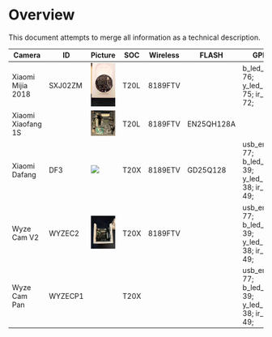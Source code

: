 
# Overview

This document attempts to merge all information as a technical description.


| Camera                  | ID       | Picture                                | SOC  |Wireless    | FLASH      | GPIO                                                  | Notes                  |
|-------------------------|----------|----------------------------------------|------|------------|------------|-------------------------------------------------------|------------------------|
| Xiaomi Mijia 2018       | SXJ02ZM  | ![](SXJ02ZM/img/20181214_071923.jpg)   | T20L |8189FTV     |            | b_led_pin 76; y_led_pin 75; ir_pin 72;                | motor:false; usb:false |
| Xiaomi Xiaofang 1S      |          | ![](xiaomi_xiaofang1s/img/l04CJZO.jpg) | T20L |8189FTV     | EN25QH128A |                                                       | motor:false            |
| Xiaomi Dafang           | DF3      | ![](xiaomi_dafang/img/mainboard_rev2.jpg) | T20X |8189ETV     | GD25Q128 | usb_en_pin 77; b_led_pin 39; y_led_pin 38; ir_pin 49; | motor:true; usb:true |
| Wyze Cam V2             | WYZEC2   | ![](wyzecam_v2/img/2pr4jp2.jpg)        | T20X |8189FTV     |            | usb_en_pin 77; b_led_pin 39; y_led_pin 38; ir_pin 49; | motor:false            |
| Wyze Cam Pan            | WYZECP1  |                                        | T20X |            |            | usb_en_pin 77; b_led_pin 39; y_led_pin 38; ir_pin 49; | motor:true; usb:true |
